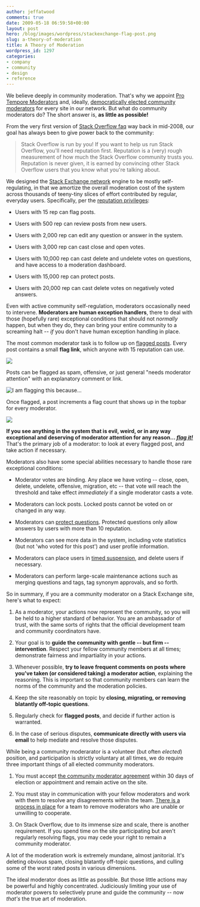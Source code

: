 ```yaml
---
author: jeffatwood
comments: true
date: 2009-05-18 06:59:58+00:00
layout: post
hero: /blog/images/wordpress/stackexchange-flag-post.png
slug: a-theory-of-moderation
title: A Theory of Moderation
wordpress_id: 1297
categories:
- company
- community
- design
- reference
---
```



We believe deeply in community moderation. That's why we appoint [Pro Tempore Moderators](http://blog.stackoverflow.com/2010/07/moderator-pro-tempore/) and, ideally, [democratically elected community moderators](http://blog.stackoverflow.com/2010/12/stack-exchange-moderator-elections-begin/) for every site in our network. But what do community moderators do? The short answer is, **as little as possible!**



From the very first version of [Stack Overflow faq](http://stackoverflow.com/faq) way back in mid-2008, our goal has always been to give power back to the community:





<blockquote>
Stack Overflow is run by you! If you want to help us run Stack Overflow, you'll need reputation first. Reputation is a (very) rough measurement of how much the Stack Overflow community trusts you. Reputation is never given, it is earned by convincing other Stack Overflow users that you know what you're talking about. 
</blockquote>





We designed the [Stack Exchange network](http://stackexchange.com/sites) engine to be mostly self-regulating, in that we amortize the overall moderation cost of the system across thousands of teeny-tiny slices of effort contributed by regular, everyday users. Specifically, per the [reputation privileges](http://blog.stackoverflow.com/2010/10/membership-has-its-privileges/):







  * Users with 15 rep can flag posts.

  * Users with 500 rep can review posts from new users.

  * Users with 2,000 rep can edit any question or answer in the system.

  * Users with 3,000 rep can cast close and open votes.

  * Users with 10,000 rep can cast delete and undelete votes on questions, and have access to a moderation dashboard.

  * Users with 15,000 rep can protect posts.

  * Users with 20,000 rep can cast delete votes on negatively voted answers.




Even with active community self-regulation, moderators occasionally need to intervene. **Moderators are human exception handlers**, there to deal with those (hopefully rare) exceptional conditions that should not _normally_ happen, but when they do, they can bring your entire community to a screaming halt -- _if_ you don't have human exception handling in place.



The most common moderator task is to follow up on [flagged posts](http://blog.stackoverflow.com/2011/01/improved-flagging/). Every post contains a small **flag link**, which anyone with 15 reputation can use.



![](/blog/images/wordpress/stackexchange-flag-post.png)



Posts can be flagged as spam, offensive, or just general "needs moderator attention" with an explanatory comment or link.



![I am flagging this because...](/blog/images/wordpress/i-am-flagging-this-because1.png)



Once flagged, a post increments a flag count that shows up in the topbar for every moderator.



![](/blog/images/wordpress/stackexchange-mod-flag-count-header.png)



**If you see anything in the system that is evil, weird, or in any way exceptional and deserving of moderator attention for any reason... [_flag it!_](http://blog.stackoverflow.com/2011/01/improved-flagging/)** That's the primary job of a moderator: to look at every flagged post, and take action if necessary.



Moderators also have some special abilities necessary to handle those rare exceptional conditions:







  * Moderator votes are binding. Any place we have voting -- close, open, delete, undelete, offensive, migration, etc -- that vote will reach the threshold and take effect _immediately_ if a single moderator casts a vote.

  * Moderators can lock posts. Locked posts cannot be voted on or changed in any way.

  * Moderators can [protect questions](http://blog.stackoverflow.com/2010/06/new-protected-question-status/). Protected questions only allow answers by users with more than 10 reputation.

  * Moderators can see more data in the system, including vote statistics (but not 'who voted for this post') and user profile information. 

  * Moderators can place users in [timed suspension](http://blog.stackoverflow.com/2009/04/a-day-in-the-penalty-box/), and delete users if necessary.

  * Moderators can perform large-scale maintenance actions such as merging questions and tags, tag synonym approvals, and so forth.


So in summary, if you are a community moderator on a Stack Exchange site, here's what to expect:



  1. As a moderator, your actions now represent the community, so you will be held to a higher standard of behavior. You are an ambassador of trust, with the same sorts of rights that the official development team and community coordinators have.

  2. Your goal is to **guide the community with gentle -- but firm -- intervention**. Respect your fellow community members at all times; demonstrate fairness and impartiality in your actions.

  3. Whenever possible, **try to leave frequent comments on posts where you've taken (or considered taking) a moderator action**, explaining the reasoning. This is important so that community members can learn the norms of the community and the moderation policies.

  4. Keep the site reasonably on topic by **closing, migrating, or removing blatantly off-topic questions**.

  5. Regularly check for **flagged posts**, and decide if further action is warranted.

  6. In the case of serious disputes, **communicate directly with users via email** to help mediate and resolve those disputes.


While being a community moderarator is a volunteer (but often _elected_) position, and participation is strictly voluntary at all times, we do require three important things of all elected community moderators.





  1. You must accept [the community moderator agreement](http://stackoverflow.com/legal/moderator-agreement) within 30 days of election or appointment and remain active on the site.


  2. You must stay in communication with your fellow moderators and work with them to resolve any disagreements within the team. [There is a process in place](http://meta.stackoverflow.com/questions/151606/handling-calls-to-remove-a-moderator/157258#157258) for a team to remove moderators who are unable or unwilling to cooperate.


  3. On Stack Overflow, due to its immense size and scale, there is another requirement. If you spend time on the site participating but aren't regularly resolving flags, you may cede your right to remain a community moderator.



A lot of the moderation work is extremely mundane, almost janitorial. It's deleting obvious spam, closing blatantly off-topic questions, and culling some of the worst rated posts in various dimensions.

The ideal moderator does as little as possible. But those little actions may be powerful and highly concentrated. Judiciously limiting your use of moderator powers to selectively prune and guide the community -- now _that's_ the true art of moderation.

